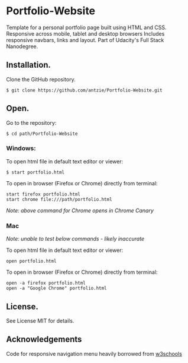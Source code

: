 # Portfolio-Website
Template for a personal portfolio page built using HTML and CSS. Responsive across mobile, tablet and desktop browsers
 Includes responsive navbars, links and layout. Part of Udacity's Full Stack Nanodegree.

## Installation.
Clone the GitHub repository.
```
$ git clone https://github.com/antzie/Portfolio-Website.git
```
## Open.
Go to the repository:
```
$ cd path/Portfolio-Website
```
### Windows:
To open html file in default text editor or viewer:
```
$ start portfolio.html
```
To open in browser (Firefox or Chrome) directly from terminal:
```
start firefox portfolio.html
start chrome file:///path/portfolio.html
```
_Note: above command for Chrome opens in Chrome Canary_

### Mac
_Note: unable to test below commands - likely inaccurate_

To open html file in default text editor or viewer:
```
open portfolio.html
```
To open in browser (Firefox or Chrome) directly from terminal:
```
open -a firefox portfolio.html
open -a "Google Chrome" portfolio.html
```

## License.
See License MIT for details.

## Acknowledgements
Code for responsive navigation menu heavily borrowed from [w3schools](https://www.w3schools.com/w3css/w3css_sidebar.asp)
